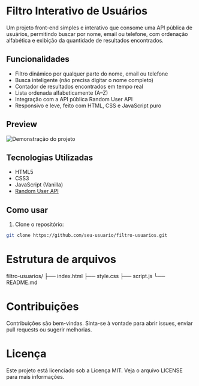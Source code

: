 # Filtro Interativo de Usuários

Um projeto front-end simples e interativo que consome uma API pública de usuários, permitindo buscar por nome, email ou telefone, com ordenação alfabética e exibição da quantidade de resultados encontrados.

## Funcionalidades

- Filtro dinâmico por qualquer parte do nome, email ou telefone
- Busca inteligente (não precisa digitar o nome completo)
- Contador de resultados encontrados em tempo real
- Lista ordenada alfabeticamente (A–Z)
- Integração com a API pública Random User API
- Responsivo e leve, feito com HTML, CSS e JavaScript puro

## Preview

![Demonstração do projeto](preview.gif)

## Tecnologias Utilizadas

- HTML5
- CSS3
- JavaScript (Vanilla)
- [Random User API](https://randomuser.me/)

## Como usar

1. Clone o repositório:

```bash
git clone https://github.com/seu-usuario/filtro-usuarios.git
```

# Estrutura de arquivos

filtro-usuarios/
├── index.html
├── style.css
├── script.js
└── README.md

# Contribuições

Contribuições são bem-vindas. Sinta-se à vontade para abrir issues, enviar pull requests ou sugerir melhorias.

# Licença

Este projeto está licenciado sob a Licença MIT. Veja o arquivo LICENSE para mais informações.